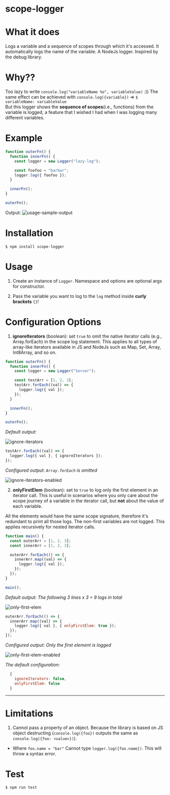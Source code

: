 # scope-logger

# What it does

Logs a variable and a sequence of scopes through which it's accessed. It automatically logs the name of the variable. A NodeJs logger. Inspired by the debug library.

# Why??

Too lazy to write `console.log("variableName %o", variableValue)` :))
The same effect can be achieved with `console.log({variable})` => `$ variableName: variableValue`  
But this logger shows the **sequence of scopes**(i.e., functions) from the variable is logged, a feature that I wished I had when I was logging many different variables.

# Example

```javascript
function outerFn() {
  function innerFn() {
    const logger = new Logger("lazy-log");

    const foofoo = "barbar";
    logger.log({ foofoo });
  }

  innerFn();
}

outerFn();
```

Output:
![usage-sample-output](https://github.com/Zen-cronic/scope-logger/assets/83657429/bc54bf1d-3609-4cb4-a00c-d811c2038c54)

# Installation

`$ npm install scope-logger`

# Usage

1. Create an instance of `Logger`. Namespace and options are optional args for constructor.

2. Pass the variable you want to log to the `log` method inside **curly brackets** `{}`!

# Configuration Options

1. **ignoreIterators** (boolean): set `true` to omit the native iterator calls (e.g., Array.forEach) in the scope log statement. This applies to all types of array-like iterators available in JS and NodeJs such as Map, Set, Array, Int8Array, and so on.

```javascript
function outerFn() {
  function innerFn() {
    const logger = new Logger("Server");

    const testArr = [1, 2, 3];
    testArr.forEach((val) => {
      logger.log({ val });
    });
  }

  innerFn();
}

outerFn();
```

_Default output:_

![ignore-iterators](https://github.com/Zen-cronic/scope-logger/assets/83657429/83a8abe0-2a95-4372-8d3d-ae629ded3a85)

```javascript
testArr.forEach((val) => {
  logger.log({ val }, { ignoreIterators });
});
```

_Configured output: `Array.forEach` is omitted_

![ignore-iterators-enabled](https://github.com/Zen-cronic/scope-logger/assets/83657429/94f10f12-5adc-4f7f-8315-b55e2f84163a)



2. **onlyFirstElem** (boolean): set to `true` to log only the first element in an iterator call. This is useful in scenarios where you only care about the scope journey of a variable in the iterator call, but **not** about the value of each variable.

All the elements would have the same scope signature, therefore it's redundant to print all those logs. The non-first variables are not logged. This applies recursively for nested iterator calls.

```javascript
function main() {
  const outerArr = [1, 2, 3];
  const innerArr = [1, 2, 3];

  outerArr.forEach(() => {
    innerArr.map((val) => {
      logger.log({ val });
    });
  });
}

main();
```

_Default output: The following 3 lines x 3 = 9 logs in total_

![only-first-elem](https://github.com/Zen-cronic/scope-logger/assets/83657429/3a9a61f6-0bc0-433e-99b2-52ea8ea16aef)

```javascript
outerArr.forEach(() => {
  innerArr.map((val) => {
    logger.log({ val }, { onlyFirstElem: true });
  });
});
```

_Configured output: Only the first element is logged_

![only-first-elem-enabled](https://github.com/Zen-cronic/scope-logger/assets/83657429/56607c75-625f-45ab-a9c8-846cb2c81d85)

_The default configuration:_

```javascript
  {
    ignoreIterators: false,
    onlyFirstElem: false
  }

```

---

# Limitations

1. Cannot pass a property of an object. Because the library is based on JS object destructing (`console.log({foo})` outputs the same as `console.log({foo: <value>})`).

- Where `foo.name = "bar"` Cannot type `logger.log({foo.name})`. This will throw a syntax error.

# Test

`$ npm run test`
